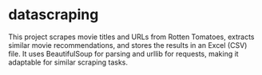 # datascraping
This project scrapes movie titles and URLs from Rotten Tomatoes, extracts similar movie recommendations, and stores the results in an Excel (CSV) file. It uses BeautifulSoup for parsing and urllib for requests, making it adaptable for similar scraping tasks.
